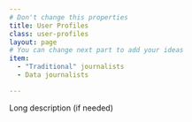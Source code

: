 ```yaml
---
# Don't change this properties
title: User Profiles
class: user-profiles
layout: page
# You can change next part to add your ideas
item:
  - "Traditional" journalists
  - Data journalists

---
```


Long description (if needed)
